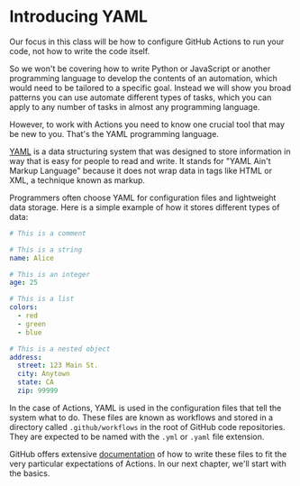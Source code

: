 # Introducing YAML

Our focus in this class will be how to configure GitHub Actions to run your code, not how to write the code itself.

So we won't be covering how to write Python or JavaScript or another programming language to develop the contents of an automation, which would need to be tailored to a specific goal. Instead we will show you broad patterns you can use automate different types of tasks, which you can apply to any number of tasks in almost any programming language.

However, to work with Actions you need to know one crucial tool that may be new to you. That's the YAML programming language.

[YAML](https://en.wikipedia.org/wiki/YAML) is a data structuring system that was designed to store information in way that is easy for people to read and write. It stands for "YAML Ain't Markup Language" because it does not wrap data in tags like HTML or XML, a technique known as markup.

Programmers often choose YAML for configuration files and lightweight data storage. Here is a simple example of how it stores different types of data:

```yaml
# This is a comment

# This is a string
name: Alice

# This is an integer
age: 25

# This is a list
colors:
  - red
  - green
  - blue

# This is a nested object
address:
  street: 123 Main St.
  city: Anytown
  state: CA
  zip: 99999
```

In the case of Actions, YAML is used in the configuration files that tell the system what to do. These files are known as workflows and stored in a directory called `.github/workflows` in the root of GitHub code repositories. They are expected to be named with the `.yml` or `.yaml` file extension.

GitHub offers extensive [documentation](https://docs.github.com/en/actions/writing-workflows) of how to write these files to fit the very particular expectations of Actions. In our next chapter, we'll start with the basics.
